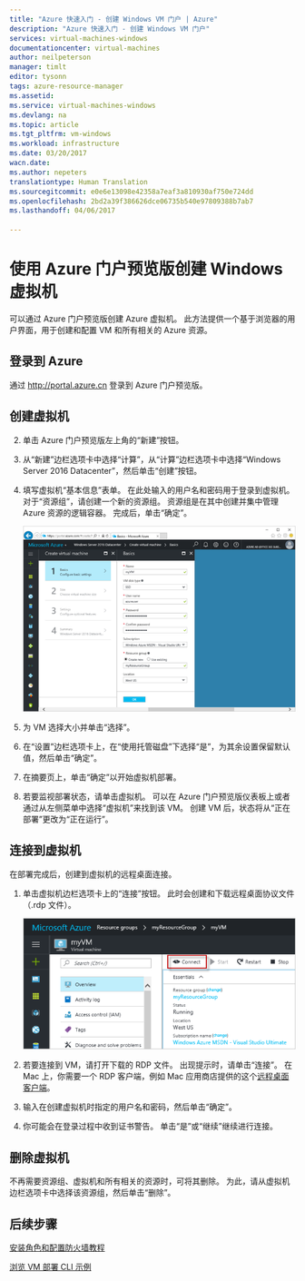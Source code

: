 ```yaml
---
title: "Azure 快速入门 - 创建 Windows VM 门户 | Azure"
description: "Azure 快速入门 - 创建 Windows VM 门户"
services: virtual-machines-windows
documentationcenter: virtual-machines
author: neilpeterson
manager: timlt
editor: tysonn
tags: azure-resource-manager
ms.assetid: 
ms.service: virtual-machines-windows
ms.devlang: na
ms.topic: article
ms.tgt_pltfrm: vm-windows
ms.workload: infrastructure
ms.date: 03/20/2017
wacn.date: 
ms.author: nepeters
translationtype: Human Translation
ms.sourcegitcommit: e0e6e13098e42358a7eaf3a810930af750e724dd
ms.openlocfilehash: 2bd2a39f386626dce06735b540e97809388b7ab7
ms.lasthandoff: 04/06/2017

---
```


# <a name="create-a-windows-virtual-machine-with-the-azure-portal-preview"></a>使用 Azure 门户预览版创建 Windows 虚拟机

可以通过 Azure 门户预览版创建 Azure 虚拟机。 此方法提供一个基于浏览器的用户界面，用于创建和配置 VM 和所有相关的 Azure 资源。

## <a name="log-in-to-azure"></a>登录到 Azure 

通过 http://portal.azure.cn 登录到 Azure 门户预览版。

## <a name="create-virtual-machine"></a>创建虚拟机

2. 单击 Azure 门户预览版左上角的“新建”按钮。

3. 从“新建”边栏选项卡中选择“计算”，从“计算”边栏选项卡中选择“Windows Server 2016 Datacenter”，然后单击“创建”按钮。

4. 填写虚拟机“基本信息”表单。 在此处输入的用户名和密码用于登录到虚拟机。 对于“资源组”，请创建一个新的资源组。 资源组是在其中创建并集中管理 Azure 资源的逻辑容器。 完成后，单击“确定”。

    ![在门户边栏选项卡中输入 VM 的基本信息](./media/virtual-machine-quick-start/create-windows-vm-portal-basic-blade.png)  

5. 为 VM 选择大小并单击“选择”。 

6. 在“设置”边栏选项卡上，在“使用托管磁盘”下选择“是”，为其余设置保留默认值，然后单击“确定”。

7. 在摘要页上，单击“确定”以开始虚拟机部署。

8. 若要监视部署状态，请单击虚拟机。 可以在 Azure 门户预览版仪表板上或者通过从左侧菜单中选择“虚拟机”来找到该 VM。 创建 VM 后，状态将从“正在部署”更改为“正在运行”。

## <a name="connect-to-virtual-machine"></a>连接到虚拟机

在部署完成后，创建到虚拟机的远程桌面连接。

1. 单击虚拟机边栏选项卡上的“连接”按钮。 此时会创建和下载远程桌面协议文件（.rdp 文件）。

    ![门户 9](./media/virtual-machine-quick-start/portal-quick-start-9.png) 

2. 若要连接到 VM，请打开下载的 RDP 文件。 出现提示时，请单击“连接”。 在 Mac 上，你需要一个 RDP 客户端，例如 Mac 应用商店提供的这个[远程桌面客户端](https://itunes.apple.com/us/app/microsoft-remote-desktop/id715768417?mt=12)。

3. 输入在创建虚拟机时指定的用户名和密码，然后单击“确定”。

4. 你可能会在登录过程中收到证书警告。 单击“是”或“继续”继续进行连接。

## <a name="delete-virtual-machine"></a>删除虚拟机

不再需要资源组、虚拟机和所有相关的资源时，可将其删除。 为此，请从虚拟机边栏选项卡中选择该资源组，然后单击“删除”。

## <a name="next-steps"></a>后续步骤

[安装角色和配置防火墙教程](./virtual-machines-windows-hero-role.md?toc=%2fazure%2fvirtual-machines%2fwindows%2ftoc.json)

[浏览 VM 部署 CLI 示例](./virtual-machines-windows-cli-samples.md?toc=%2fazure%2fvirtual-machines%2fwindows%2ftoc.json)
